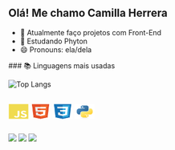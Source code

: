 ## Olá! Me chamo Camilla Herrera

- 🔭 Atualmente faço projetos com Front-End
- 🌱 Estudando Phyton
- 😄 Pronouns: ela/dela

<div>
  <a href="https://beacons.ai/camillaherreraa"></a>
  ### 📚 Linguagens mais usadas

![Top Langs](https://github-readme-stats.vercel.app/api/top-langs/?username=camillaherreraa&layout=compact&langs_count=6&theme=radical&cache_seconds=60)

</div>

<div data-iframe-width="150" data-iframe-height="270" data-share-badge-id="8e00a25f-8188-461b-8b91-6d7c3a795458" data-share-badge-host="https://www.credly.com"></div><script type="text/javascript" async src="//cdn.credly.com/assets/utilities/embed.js"></script>

<div style="display: inline_block"><br>
  <img align="center" alt="Camilla-Js" height="30" width="40" src="https://raw.githubusercontent.com/devicons/devicon/master/icons/javascript/javascript-plain.svg">
  <img align="center" alt="Camilla--HTML" height="30" width="40" src="https://raw.githubusercontent.com/devicons/devicon/master/icons/html5/html5-original.svg">
  <img align="center" alt="Camilla--CSS" height="30" width="40" src="https://raw.githubusercontent.com/devicons/devicon/master/icons/css3/css3-original.svg">
  <img align="center" alt="Camilla--Python" height="30" width="40" src="https://raw.githubusercontent.com/devicons/devicon/master/icons/python/python-original.svg">
</div>
  
  ##
 
<div> 
  <a href="https://www.instagram.com/camillaherrera_/" target="_blank"><img src="https://img.shields.io/badge/-Instagram-%23E4405F?style=for-the-badge&logo=instagram&logoColor=white" target="_blank"></a>
  <a href = "mailto:camillahwanderley@gmail.com"><img src="https://img.shields.io/badge/-Gmail-%23333?style=for-the-badge&logo=gmail&logoColor=white" target="_blank"></a>
  <a href="https://www.linkedin.com/in/camila-herrera-750265266/" target="_blank"><img src="https://img.shields.io/badge/-LinkedIn-%230077B5?style=for-the-badge&logo=linkedin&logoColor=white" target="_blank"></a> 
  
</div>
